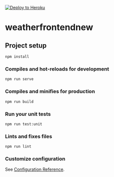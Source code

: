 [![Deploy to Heroku](https://github.com/lucasish/weatherfrontend/actions/workflows/main.yml/badge.svg)](https://github.com/lucasish/weatherfrontend/actions/workflows/main.yml)

# weatherfrontendnew

## Project setup
```
npm install
```

### Compiles and hot-reloads for development
```
npm run serve
```

### Compiles and minifies for production
```
npm run build
```

### Run your unit tests
```
npm run test:unit
```

### Lints and fixes files
```
npm run lint
```

### Customize configuration
See [Configuration Reference](https://cli.vuejs.org/config/).
